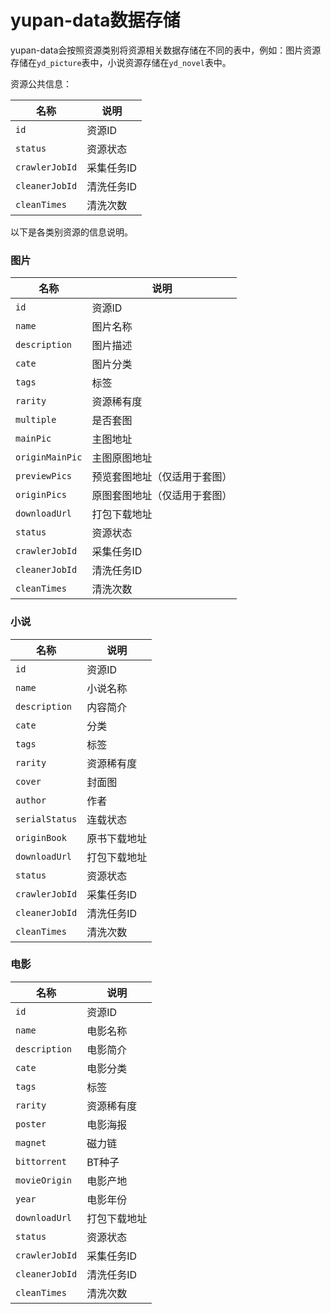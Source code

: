 # yupan-data数据存储

yupan-data会按照资源类别将资源相关数据存储在不同的表中，例如：图片资源存储在`yd_picture`表中，小说资源存储在`yd_novel`表中。

资源公共信息：

| 名称           | 说明       |
|----------------|----------|
| `id`           | 资源ID     |
| `status`       | 资源状态   |
| `crawlerJobId` | 采集任务ID |
| `cleanerJobId` | 清洗任务ID |
| `cleanTimes`   | 清洗次数   |

以下是各类别资源的信息说明。

### 图片

| 名称            | 说明                       |
|-----------------|--------------------------|
| `id`            | 资源ID                     |
| `name`          | 图片名称                   |
| `description`   | 图片描述                   |
| `cate`          | 图片分类                   |
| `tags`          | 标签                       |
| `rarity`        | 资源稀有度                 |
| `multiple`      | 是否套图                   |
| `mainPic`       | 主图地址                   |
| `originMainPic` | 主图原图地址               |
| `previewPics`   | 预览套图地址（仅适用于套图） |
| `originPics`    | 原图套图地址（仅适用于套图） |
| `downloadUrl`   | 打包下载地址               |
| `status`        | 资源状态                   |
| `crawlerJobId`  | 采集任务ID                 |
| `cleanerJobId`  | 清洗任务ID                 |
| `cleanTimes`    | 清洗次数                   |

### 小说

| 名称           | 说明         |
|----------------|------------|
| `id`           | 资源ID       |
| `name`         | 小说名称     |
| `description`  | 内容简介     |
| `cate`         | 分类         |
| `tags`         | 标签         |
| `rarity`       | 资源稀有度   |
| `cover`        | 封面图       |
| `author`       | 作者         |
| `serialStatus` | 连载状态     |
| `originBook`   | 原书下载地址 |
| `downloadUrl`  | 打包下载地址 |
| `status`       | 资源状态     |
| `crawlerJobId` | 采集任务ID   |
| `cleanerJobId` | 清洗任务ID   |
| `cleanTimes`   | 清洗次数     |

### 电影

| 名称           | 说明         |
|----------------|------------|
| `id`           | 资源ID       |
| `name`         | 电影名称     |
| `description`  | 电影简介     |
| `cate`         | 电影分类     |
| `tags`         | 标签         |
| `rarity`       | 资源稀有度   |
| `poster`       | 电影海报     |
| `magnet`       | 磁力链       |
| `bittorrent`   | BT种子       |
| `movieOrigin`  | 电影产地     |
| `year`         | 电影年份     |
| `downloadUrl`  | 打包下载地址 |
| `status`       | 资源状态     |
| `crawlerJobId` | 采集任务ID   |
| `cleanerJobId` | 清洗任务ID   |
| `cleanTimes`   | 清洗次数     |
